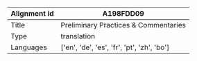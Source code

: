 |Alignment id | A198FDD09
| --- | --- 
|Title | Preliminary Practices & Commentaries 
|Type | translation
|Languages | ['en', 'de', 'es', 'fr', 'pt', 'zh', 'bo']